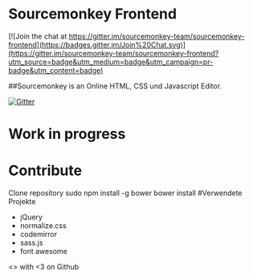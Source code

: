 
# Sourcemonkey Frontend

[![Join the chat at https://gitter.im/sourcemonkey-team/sourcemonkey-frontend](https://badges.gitter.im/Join%20Chat.svg)](https://gitter.im/sourcemonkey-team/sourcemonkey-frontend?utm_source=badge&utm_medium=badge&utm_campaign=pr-badge&utm_content=badge)

##Sourcemonkey is an Online HTML, CSS und Javascript Editor.

[![Gitter](https://badges.gitter.im/Join%20Chat.svg)](https://gitter.im/sourcemonkey-team/sourcemonkey-frontend?utm_source=badge&utm_medium=badge&utm_campaign=pr-badge)
# Work in progress

# Contribute
  Clone repository
  sudo npm install -g bower
  bower install
#Verwendete Projekte

- jQuery
- normalize.css
- codemirror
- sass.js
- font awesome


<> with <3 on Github

